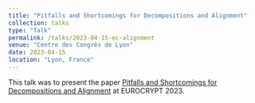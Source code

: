 ```yaml
---
title: "Pitfalls and Shortcomings for Decompositions and Alignment"
collection: talks
type: "Talk"
permalink: /talks/2023-04-15-ec-alignment
venue: "Centre des Congrès de Lyon"
date: 2023-04-15
location: "Lyon, France"
---
```


This talk was to present the paper [Pitfalls and Shortcomings for Decompositions and Alignment](/publication/2023-08-09-c-perfect-two-rounds) at EUROCRYPT 2023.
